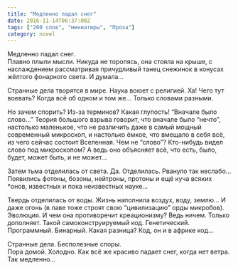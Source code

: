 ```yaml
---
title: "Медленно падал снег"
date: 2016-11-14T06:37:00Z
tags: ["200 слов", "миниатюры", "Проза"]
category: novel
---
```


Медленно падал снег.  
Плавно плыли мысли. Никуда не торопясь, она стояла на крыше, с наслаждением рассматривая причудливый танец снежинок в конусах жёлтого фонарного света. И думала…



Странные дела творятся в мире. Наука воюет с религией. Ха! Чего тут воевать? Когда всё об одном и том же… Только словами разными.

Но зачем спорить? Из-за терминов? Какая глупость! “Вначале было слово…” Теория большого взрыва говорит, что вначале было “нечто”, настолько маленькое, что не различить даже в самый мощный современный микроскоп, и настолько ёмкое, что вмещало в себя всё, из чего сейчас состоит Вселенная. Чем не “слово”? Кто-нибудь видел слово под микроскопом? А ведь оно объясняет всё, что есть, было, будет, может быть, и не может…

Затем тьма отделилась от света. Да. Отделилась. Рвануло так неслабо… Появились фотоны, бозоны, нейтроны, протоны и ещё куча всяких \*онов, известных и пока неизвестных науке…

Твердь отделилась от воды. Жизнь наполнила воздух, воду, землю… И даже огонь (в лаве тоже строят свою “цивилизацию” орды микробов). Эволюция. И чем она противоречит креационизму? Ведь ничем. Только дополняет. Такой самоконструируемый код. Генетический. Программный. Бинарный. Какая разница? Код, он и в африке код…

Странные дела. Бесполезные споры.  
Пора домой. Холодно. Как всё же красиво падает снег, когда нет ветра. Так медленно…  
